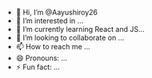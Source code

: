- 👋 Hi, I’m @Aayushiroy26
- 👀 I’m interested in ...
- 🌱 I’m currently learning React and JS...
- 💞️ I’m looking to collaborate on ...
- 📫 How to reach me ...
- 😄 Pronouns: ...
- ⚡ Fun fact: ...

<!---
Aayushiroy26/Aayushiroy26 is a ✨ special ✨ repository because its `README.md` (this file) appears on your GitHub profile.
You can click the Preview link to take a look at your changes.
--->
